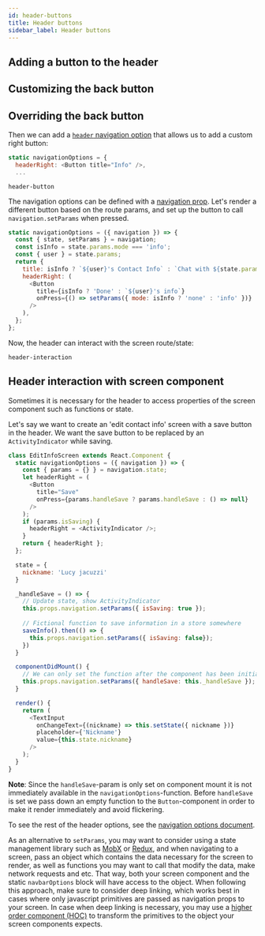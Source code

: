 ```yaml
---
id: header-buttons
title: Header buttons
sidebar_label: Header buttons
---
```


## Adding a button to the header

## Customizing the back button

## Overriding the back button

Then we can add a [`header` navigation option](/docs/navigators/navigation-options#Stack-Navigation-Options) that allows us to add a custom right button:

```js
static navigationOptions = {
  headerRight: <Button title="Info" />,
  ...
```

```phone-example
header-button
```

The navigation options can be defined with a [navigation prop](/docs/navigators/navigation-prop). Let's render a different button based on the route params, and set up the button to call `navigation.setParams` when pressed.

```js
static navigationOptions = ({ navigation }) => {
  const { state, setParams } = navigation;
  const isInfo = state.params.mode === 'info';
  const { user } = state.params;
  return {
    title: isInfo ? `${user}'s Contact Info` : `Chat with ${state.params.user}`,
    headerRight: (
      <Button
        title={isInfo ? 'Done' : `${user}'s info`}
        onPress={() => setParams({ mode: isInfo ? 'none' : 'info' })}
      />
    ),
  };
};
```

Now, the header can interact with the screen route/state:

```phone-example
header-interaction
```

## Header interaction with screen component

Sometimes it is necessary for the header to access properties of the screen component such as functions or state.

Let's say we want to create an 'edit contact info' screen with a save button in the header. We want the save button to be replaced by an `ActivityIndicator` while saving.

```js
class EditInfoScreen extends React.Component {
  static navigationOptions = ({ navigation }) => {
    const { params = {} } = navigation.state;
    let headerRight = (
      <Button
        title="Save"
        onPress={params.handleSave ? params.handleSave : () => null}
      />
    );
    if (params.isSaving) {
      headerRight = <ActivityIndicator />;
    }
    return { headerRight };
  };

  state = {
    nickname: 'Lucy jacuzzi'
  }

  _handleSave = () => {
    // Update state, show ActivityIndicator
    this.props.navigation.setParams({ isSaving: true });
    
    // Fictional function to save information in a store somewhere
    saveInfo().then(() => {
      this.props.navigation.setParams({ isSaving: false});
    })
  }

  componentDidMount() {
    // We can only set the function after the component has been initialized
    this.props.navigation.setParams({ handleSave: this._handleSave });
  }

  render() {
    return (
      <TextInput
        onChangeText={(nickname) => this.setState({ nickname })}
        placeholder={'Nickname'}
        value={this.state.nickname}
      />
    );
  }
}
```

**Note**: Since the `handleSave`-param is only set on component mount it is not immediately available in the `navigationOptions`-function. Before `handleSave` is set we pass down an empty function to the `Button`-component in order to make it render immediately and avoid flickering.


To see the rest of the header options, see the [navigation options document](/docs/navigators/navigation-options#Stack-Navigation-Options).

As an alternative to `setParams`, you may want to consider using a state management library such as [MobX](https://github.com/mobxjs/mobx) or [Redux](https://github.com/reactjs/redux), and when navigating to a screen, pass an object which contains the data necessary for the screen to render, as well as functions you may want to call that modify the data, make network requests and etc. That way, both your screen component and the static `navbarOptions` block will have access to the object. When following this approach, make sure to consider deep linking, which works best in cases where only javascript primitives are passed as navigation props to your screen. In case when deep linking is necessary, you may use a [higher order component (HOC)](https://reactjs.org/docs/higher-order-components.html) to transform the primitives to the object your screen components expects.



